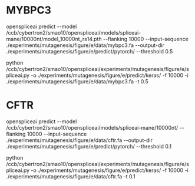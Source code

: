 # MYBPC3
openspliceai predict --model /ccb/cybertron2/smao10/openspliceai/models/spliceai-mane/10000nt/model_10000nt_rs14.pth --flanking 10000 --input-sequence ./experiments/mutagenesis/figure/e/data/mybpc3.fa --output-dir ./experiments/mutagenesis/figure/e/predict/pytorch/ --threshold 0.5

python /ccb/cybertron2/smao10/openspliceai/experiments/mutagenesis/figure/e/spliceai.py -o ./experiments/mutagenesis/figure/e/predict/keras/ -f 10000 -i ./experiments/mutagenesis/figure/e/data/mybpc3.fa -t 0.5

# CFTR
openspliceai predict --model /ccb/cybertron2/smao10/openspliceai/models/spliceai-mane/10000nt/ --flanking 10000 --input-sequence ./experiments/mutagenesis/figure/e/data/cftr.fa --output-dir ./experiments/mutagenesis/figure/e/predict/pytorch/ --threshold 0.1

python /ccb/cybertron2/smao10/openspliceai/experiments/mutagenesis/figure/e/spliceai.py -o ./experiments/mutagenesis/figure/e/predict/keras/ -f 10000 -i ./experiments/mutagenesis/figure/e/data/cftr.fa -t 0.1